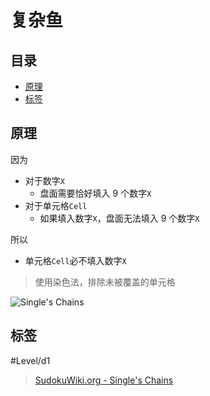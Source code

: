 # 复杂鱼

<!-- START doctoc generated TOC please keep comment here to allow auto update -->
<!-- DON'T EDIT THIS SECTION, INSTEAD RE-RUN doctoc TO UPDATE -->
## 目录

- [原理](#%E5%8E%9F%E7%90%86)
- [标签](#%E6%A0%87%E7%AD%BE)

<!-- END doctoc generated TOC please keep comment here to allow auto update -->

## 原理

因为
- 对于数字`X`
	- 盘面需要恰好填入 9 个数字`X`
- 对于单元格`Cell`
	- 如果填入数字`X`，盘面无法填入 9 个数字`X`

所以
- 单元格`Cell`必不填入数字`X`

> 使用染色法，排除未被覆盖的单元格

![Single's Chains](https://www.sudokuwiki.org/PuzImages/SC_Rule2.png)

## 标签

#Level/d1

> [SudokuWiki.org - Single's Chains](https://www.sudokuwiki.org/Singles_Chains)
